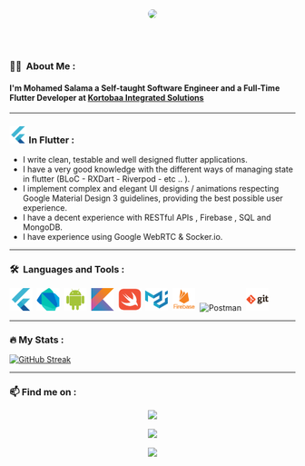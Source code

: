

<div id="header" align="center">
  <img src="https://media-exp2.licdn.com/dms/image/C4D03AQGYVjlbAKw7zw/profile-displayphoto-shrink_800_800/0/1628600412753?e=1660176000&v=beta&t=-WIHn_QUi4hoDP64HgAKikY5Cxd-unNF-mRxXrHXIDU" height="auto" width="200" style="border-radius:50%"/>
</div>
&nbsp;
<p align="center"><img src="https://komarev.com/ghpvc/?username=salamaEnigma&style=for-the-badge&color=blue" alt=""></p>


### :man_technologist: &nbsp;About Me :
#### I'm Mohamed Salama a Self-taught Software Engineer and a Full-Time Flutter Developer at [Kortobaa Integrated Solutions](https://kortobaa.com)

------------

### <img src="https://github.com/devicons/devicon/blob/master/icons/flutter/flutter-original.svg" title="Flutter" alt="Flutter" width="30" height="30"/> In Flutter :

* I write clean, testable  and well designed flutter applications.
* I have a very good knowledge with the different ways of managing state in flutter (BLoC - RXDart - Riverpod - etc .. ).
* I implement complex and elegant UI designs / animations respecting Google Material Design 3 guidelines, providing the best possible user experience.
* I have a decent experience with RESTful APIs , Firebase , SQL and MongoDB.
* I have experience using Google WebRTC & Socker.io.

------------


### 🛠 &nbsp;Languages and Tools :

<p>
<img src="https://github.com/devicons/devicon/blob/master/icons/flutter/flutter-original.svg" title="Flutter" alt="Flutter" width="40" height="40"/>&nbsp;
<img src="https://github.com/devicons/devicon/blob/master/icons/dart/dart-original.svg" title="Dart" **alt="Dart" width="40" height="40"/>&nbsp;
<img src="https://github.com/devicons/devicon/blob/master/icons/android/android-original.svg" title="Android" **alt="Android" width="40" height="40"/>&nbsp;
<img src="https://github.com/devicons/devicon/blob/master/icons/kotlin/kotlin-original.svg" title="Kotlin" **alt="Kotlin" width="40" height="40"/>&nbsp;
<img src="https://github.com/devicons/devicon/blob/master/icons/swift/swift-original.svg" title="Swift" **alt="Swift" width="40" height="40"/>&nbsp;
<img src="https://github.com/devicons/devicon/blob/master/icons/materialui/materialui-original.svg" title="Material UI" alt="Material UI" width="40" height="40"/>&nbsp;
<img src="https://github.com/devicons/devicon/blob/master/icons/firebase/firebase-plain-wordmark.svg" title="Firebase" alt="Firebase" width="40" height="40"/>&nbsp;
<img src="https://www.vectorlogo.zone/logos/getpostman/getpostman-icon.svg" title="Postman"  alt="Postman" width="40" height="40"/>&nbsp;
<img src="https://github.com/devicons/devicon/blob/master/icons/git/git-original-wordmark.svg" title="Git" **alt="Git" width="40" height="40"/>&nbsp;
</p>

------------
### :fire: My Stats :
[![GitHub Streak](https://github-readme-streak-stats.herokuapp.com/?user=salamaEnigma&theme=dark&background=000000)](https://git.io/streak-stats)


------------

### 📫 Find me on :

<div id="footer" align="center">

[<img src = "https://img.shields.io/badge/LinkedIn-blue?logo=linkedin&logoColor=white&style=flat" />](https://www.linkedin.com/in/salamaEnigma)

[<img src = "https://img.shields.io/badge/Twitter-blue?logo=twitter&logoColor=white&style=flat" />](https://twitter.com/gray_hat_enigma)

[<img src = "https://img.shields.io/badge/Facebook-informational?logo=facebook&logoColor=white&style=square" />](https://www.facebook.com/salama.enigma)
</div>



